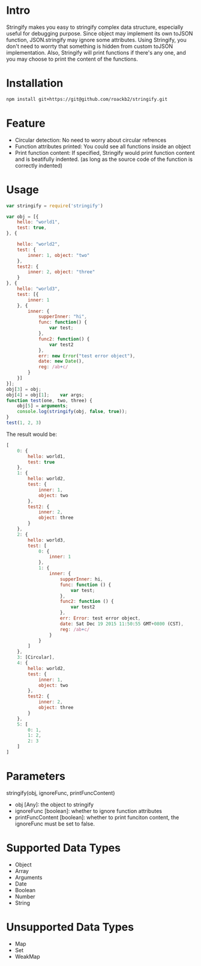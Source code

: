 # Intro

   Stringify makes you easy to stringify complex data structure,
 especially useful for debugging purpose. Since object may implement its own toJSON function,
 JSON.stringify may ignore some attributes. Using Stringify, you don't need to worrty that something is hidden
 from custom toJSON implementation. Also, Stringify will print functions if there's any one,
 and you may choose to print the content of the functions.

# Installation

```bash
npm install git+https://git@github.com/roackb2/stringify.git
```

# Feature

* Circular detection: No need to worry about circular refrences
* Function attributes printed: You could see all functions inside an object
* Print function content: If specified, Stringify would print function content and is beatifully indented. (as long as the source code of the function is correctly indented)

# Usage

```javascript
var stringify = require('stringify')

var obj = [{
    hello: "world1",
    test: true,
}, {

    hello: "world2",
    test: {
        inner: 1, object: "two"
    },
    test2: {
        inner: 2, object: "three"
    }
}, {
    hello: "world3",
    test: [{
        inner: 1
    }, {
        inner: {
            supperInner: "hi",
            func: function() {
                var test;
            },
            func2: function() {
                var test2
            },
            err: new Error("test error object"),
            date: new Date(),
            reg: /ab+c/
        }
    }]
}];
obj[3] = obj;
obj[4] = obj[1];    var args;
function test(one, two, three) {
    obj[5] = arguments;
    console.log(stringify(obj, false, true));
}
test(1, 2, 3)
```
The result would be:

```javascript
[
    0: {
        hello: world1,
        test: true
    },
    1: {
        hello: world2,
        test: {
            inner: 1,
            object: two
        },
        test2: {
            inner: 2,
            object: three
        }
    },
    2: {
        hello: world3,
        test: [
            0: {
                inner: 1
            },
            1: {
                inner: {
                    supperInner: hi,
                    func: function () {
                        var test;
                    },
                    func2: function () {
                        var test2
                    },
                    err: Error: test error object,
                    date: Sat Dec 19 2015 11:50:55 GMT+0800 (CST),
                    reg: /ab+c/
                }
            }
        ]
    },
    3: [Circular],
    4: {
        hello: world2,
        test: {
            inner: 1,
            object: two
        },
        test2: {
            inner: 2,
            object: three
        }
    },
    5: [
        0: 1,
        1: 2,
        2: 3
    ]
]
```

# Parameters

stringify(obj, ignoreFunc, printFuncContent)

* obj [Any]: the object to stringify
* ignoreFunc [boolean]: whether to ignore function attributes
* printFuncContent [boolean]: whether to print funciton content, the ignoreFunc must be set to false.

# Supported Data Types

* Object
* Array
* Arguments
* Date
* Boolean
* Number
* String

# Unsupported Data Types

* Map
* Set
* WeakMap






